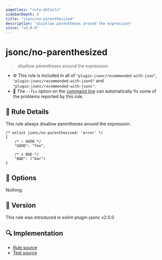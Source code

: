 ```yaml
---
pageClass: "rule-details"
sidebarDepth: 0
title: "jsonc/no-parenthesized"
description: "disallow parentheses around the expression"
since: "v2.0.0"
---
```

# jsonc/no-parenthesized

> disallow parentheses around the expression

- :gear: This rule is included in all of `"plugin:jsonc/recommended-with-json"`, `"plugin:jsonc/recommended-with-json5"` and `"plugin:jsonc/recommended-with-jsonc"`.
- :wrench: The `--fix` option on the [command line](https://eslint.org/docs/user-guide/command-line-interface#fixing-problems) can automatically fix some of the problems reported by this rule.

## :book: Rule Details

This rule always disallow parentheses around the expression.

<eslint-code-block fix>

<!-- eslint-skip -->

```json5
/* eslint jsonc/no-parenthesized: 'error' */
{
    /* ✓ GOOD */
    "GOOD": "foo",

    /* ✗ BAD */
    "BAD": ("bar")
}
```

</eslint-code-block>

## :wrench: Options

Nothing.

## :rocket: Version

This rule was introduced in eslint-plugin-jsonc v2.0.0

## :mag: Implementation

- [Rule source](https://github.com/ota-meshi/eslint-plugin-jsonc/blob/master/lib/rules/no-parenthesized.ts)
- [Test source](https://github.com/ota-meshi/eslint-plugin-jsonc/blob/master/tests/lib/rules/no-parenthesized.ts)
